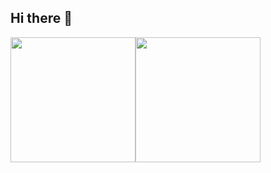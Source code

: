 ## Hi there 👋

<div style="display: flex; align-items: center;">
  <a href="https://github-readme-stats.vercel.app/api?username=mcc03&show_icons=true&theme=transparent">
    <img height=200 align="center" src="https://github-readme-stats.vercel.app/api?username=mcc03&show_icons=true&theme=transparent" />
  </a>
  <a href="https://github-readme-stats.vercel.app/api/top-langs?username=mcc03&layout=compact&langs_count=8&card_width=320&theme=transparent">
    <img height=200 align="center" src="https://github-readme-stats.vercel.app/api/top-langs?username=mcc03&layout=compact&langs_count=8&card_width=320&theme=transparent" />
  </a>
</div>

<!--
**mcc03/mcc03** is a ✨ _special_ ✨ repository because its `README.md` (this file) appears on your GitHub profile.

Here are some ideas to get you started:

- 🔭 I’m currently working on ...
- 🌱 I’m currently learning ...
- 👯 I’m looking to collaborate on ...
- 🤔 I’m looking for help with ...
- 💬 Ask me about ...
- 📫 How to reach me: ...
- 😄 Pronouns: ...
- ⚡ Fun fact: ...
-->
